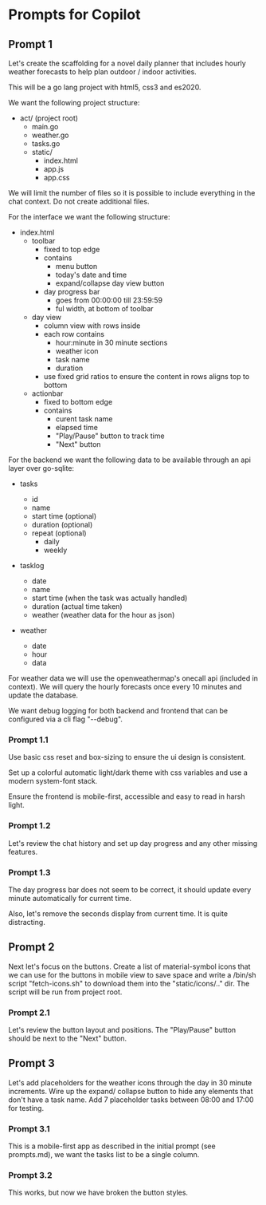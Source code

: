 # Prompts for Copilot

## Prompt 1

Let's create the scaffolding for a novel daily planner that includes hourly weather forecasts to help plan outdoor / indoor activities.

This will be a go lang project with html5, css3 and es2020. 

We want the following project structure:

- act/ (project root)
  - main.go
  - weather.go
  - tasks.go
  - static/
    - index.html
    - app.js
    - app.css

We will limit the number of files so it is possible to include everything in the chat context.
Do not create additional files.

For the interface we want the following structure:

- index.html
  - toolbar
    - fixed to top edge
    - contains
      - menu button
      - today's date and time
      - expand/collapse day view button
    - day progress bar
      - goes from 00:00:00 till 23:59:59
      - ful width, at bottom of toolbar
  - day view
    - column view with rows inside
    - each row contains
      - hour:minute in 30 minute sections
      - weather icon
      - task name
      - duration
    - use fixed grid ratios to ensure the content in rows aligns top to bottom
  - actionbar
    - fixed to bottom edge
    - contains
      - curent task name 
      - elapsed time
      - "Play/Pause" button to track time
      - "Next" button

For the backend we want the following data to be available through an api layer over go-sqlite:

- tasks
  - id
  - name
  - start time (optional)
  - duration (optional)
  - repeat (optional)
    - daily
    - weekly

- tasklog
  - date
  - name
  - start time (when the task was actually handled)
  - duration (actual time taken)
  - weather (weather data for the hour as json)

- weather
  - date
  - hour
  - data

For weather data we will use the openweathermap's onecall api (included in context). We will query the hourly forecasts once every 10 minutes and update the database.

We want debug logging for both backend and frontend that can be configured via a cli flag "--debug".

### Prompt 1.1

Use basic css reset and box-sizing to ensure the ui design is consistent.

Set up a colorful automatic light/dark theme with css variables and use a modern system-font stack.

Ensure the frontend is mobile-first, accessible and easy to read in harsh light.

### Prompt 1.2

Let's review the chat history and set up day progress and any other missing features.


### Prompt 1.3

The day progress bar does not seem to be correct, it should update every minute automatically for current time. 

Also, let's remove the seconds display from current time. It is quite distracting.

## Prompt 2

Next let's focus on the buttons. Create a list of material-symbol icons that we can use for the buttons in mobile view to save space and write a /bin/sh script "fetch-icons.sh" to download them into the "static/icons/.." dir. The script will be run from project root.

### Prompt 2.1

Let's review the button layout and positions. The "Play/Pause" button should be next to the "Next" button.

## Prompt 3

Let's add placeholders for the weather icons through the day in 30 minute increments. Wire up the expand/ collapse button to hide any elements that don't have a task name.
Add 7 placeholder tasks between 08:00 and 17:00 for testing.

### Prompt 3.1

This is a mobile-first app as described in the initial prompt (see prompts.md), we want the tasks list to be a single column.

### Prompt 3.2

This works, but now we have broken the button styles.